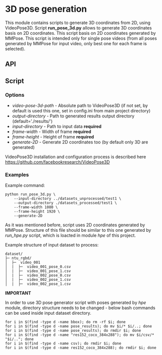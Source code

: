 # 3D pose generation

This module contains scripts to generate 3D coordinates from 2D, using VideoPose3D. 
Script **run_pose_3d.py** allows to generate 3D coordinates basis on 2D coordinates.
This script basis on 2D coordinates generated by MMPose.
This script is intended only for single pose videos (from all poses generated by MMPose for input video, only best one for each frame is selected).

## API

## Script

### Options
- *video-pose-3d-path* - Absolute path to VideoPose3D (if not set, by default is used this one, set in config.ini from main project directory)
- *output-directory* - Path to generated results output directory (default='./results/')
- *input-directory* - Path to input data **required**
- *frame-width* - Width of frame **required**
- *frame-height* - Height of frame **required**
- *generate-2D* - Generate 2D coordinates too (by default only 3D are generated)

VideoPose3D installation and configuration process is described here https://github.com/facebookresearch/VideoPose3D

### Examples

Example command:

```
python run_pose_3d.py \
    --input-directory ../datasets_unprocessed/test1 \
    --output-directory ./datasets_processed/test1 \
    --frame-width 1080 \
    --frame-height 1920 \
    --generate-2D
```

As it was mentioned before, script uses 2D coordinates generated by MMPose. 
Structure of this file should be similar to this one generated by *run_hpe.py* script, which is loacted in module *hpe* of this project.

Example structure of input dataset to process:

```
dataset/
├─ ntu_rgbd/
│  ├─  video_001
│  |  ├─  video_001_pose_0.csv
│  |  ├─  video_001_pose_1.csv
│  |  ├─  video_002_pose_0.csv
│  |  ├─  video_002_pose_1.csv
│  |  ├─  video_002_pose_1.csv
```

**IMPORTANT**

In order to use 3D pose generator script with poses generated by *hpe* module, directory structure needs to be changed - below bash commands can be used inside input dataset directory.
```
for i in $(find -type d -name bbox); do rm -rf $i; done
for i in $(find -type d -name pose_results); do mv $i/* $i/..; done
for i in $(find -type d -name pose_results); do rmdir $i; done
for i in $(find -type d -name "res152_coco_384x288"); do mv $i/csv/* "$i/.."; done
for i in $(find -type d -name csv); do rmdir $i; done
for i in $(find -type d -name res152_coco_384x288); do rmdir $i; done
```
